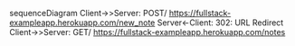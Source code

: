 sequenceDiagram
Client->>Server: POST/ https://fullstack-exampleapp.herokuapp.com/new_note
Server<-Client: 302: URL Redirect
Client->>Server: GET/ https://fullstack-exampleapp.herokuapp.com/notes
